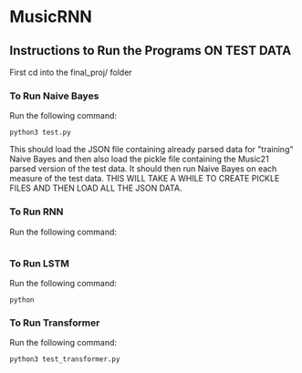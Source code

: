 # MusicRNN

## Instructions to Run the Programs ON TEST DATA 
First cd into the final_proj/ folder

### To Run Naive Bayes
Run the following command:
```
python3 test.py
```
This should load the JSON file containing already parsed data for "training" Naive Bayes and then also load the pickle file containing the Music21 parsed version of the test data. It should then run Naive Bayes on each measure of the test data. THIS WILL TAKE A WHILE TO CREATE PICKLE FILES AND THEN LOAD ALL THE JSON DATA.

### To Run RNN
Run the following command:
```

```

### To Run LSTM
Run the following command:
```
python
```

### To Run Transformer
Run the following command:
```
python3 test_transformer.py
```
